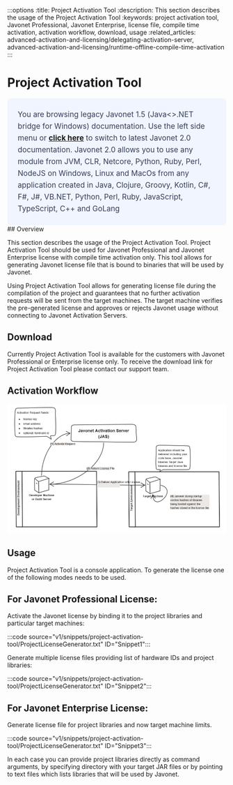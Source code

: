 :::options
:title: Project Activation Tool
:description: This section describes the usage of the Project Activation Tool
:keywords: project activation tool, Javonet Professional, Javonet Enterprise, license file, compile time activation, activation workflow, download, usage
:related_articles: advanced-activation-and-licensing/delegating-activation-server, advanced-activation-and-licensing/runtime-offline-compile-time-activation
:::
  
# Project Activation Tool  
  <div style="padding: 24px; background: #F0F5FF; border-radius: 8px; flex-direction: column; justify-content: flex-start; align-items: flex-start; gap: 10px; display: flex">
  <div style="justify-content: flex-start; align-items: center; gap: 24px; display: inline-flex">
    <div style="color: #353D5A; font-size: 17px; font-weight: 400; line-height: 27px; letter-spacing: 0.03px; word-wrap: break-word">
You are browsing legacy Javonet 1.5 (Java<>.NET bridge for Windows) documentation. Use the left side menu or <a style="font-weight: bold; text-decoration: underline;" href="/guides/v2/getting-started/about-javonet">click here</a> to switch to latest Javonet 2.0 documentation. Javonet 2.0 allows you to use any module from
JVM, CLR, Netcore, Python, Ruby, Perl, NodeJS on Windows, Linux and MacOs
from any application created in Java, Clojure, Groovy, Kotlin, C#, F#, J#, VB.NET, Python, Perl, Ruby, JavaScript, TypeScript, C++ and GoLang
    </div>
  </div>
</div>
## Overview  
  
This section describes the usage of the Project Activation Tool. Project Activation Tool should be used for Javonet Professional and Javonet Enterprise license with compile time activation only. This tool allows for generating Javonet license file that is bound to binaries that will be used by Javonet.  
  
Using Project Activation Tool allows for generating license file during the compilation of the project and guarantees that no further activation requests will be sent from the target machines. The target machine verifies the pre-generated license and approves or rejects Javonet usage without connecting to Javonet Activation Servers.  
  
## Download  
  
Currently Project Activation Tool is available for the customers with Javonet Professional or Enterprise license only. To receive the download link for Project Activation Tool please contact our support team.  
  
## Activation Workflow  
  
![Activation workflow](/v1/images/compiletimeactivationworkflow.png?raw=true "Activation workflow")
  
## Usage  
  
Project Activation Tool is a console application. To generate the license one of the following modes needs to be used.  
  
## For Javonet Professional License:  
  
Activate the Javonet license by binding it to the project libraries and particular target machines:  

:::code source="v1/snippets/project-activation-tool/ProjectLicenseGenerator.txt" ID="Snippet1":::

Generate multiple license files providing list of hardware IDs and project libraries:  
  
:::code source="v1/snippets/project-activation-tool/ProjectLicenseGenerator.txt" ID="Snippet2":::
  
## For Javonet Enterprise License:  
  
Generate license file for project libraries and now target machine limits.  

:::code source="v1/snippets/project-activation-tool/ProjectLicenseGenerator.txt" ID="Snippet3":::
  
In each case you can provide project libraries directly as command arguments, by specifying directory with your target JAR files or by pointing to text files which lists libraries that will be used by Javonet. 
